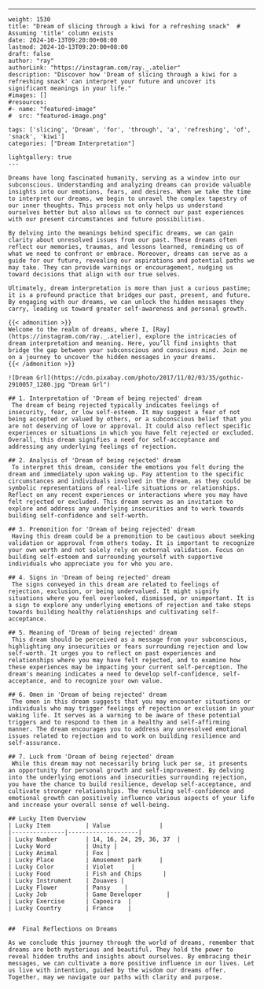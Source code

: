 ---
    weight: 1530
    title: "Dream of slicing through a kiwi for a refreshing snack"  # Assuming 'title' column exists
    date: 2024-10-13T09:20:00+08:00
    lastmod: 2024-10-13T09:20:00+08:00
    draft: false
    author: "ray"
    authorLink: "https://instagram.com/ray._.atelier"
    description: "Discover how 'Dream of slicing through a kiwi for a refreshing snack' can interpret your future and uncover its significant meanings in your life."
    #images: []
    #resources:
    #- name: "featured-image"
    #  src: "featured-image.png"
    
    tags: ['slicing', 'Dream', 'for', 'through', 'a', 'refreshing', 'of', 'snack', 'kiwi']
    categories: ["Dream Interpretation"]
    
    lightgallery: true
    ---
    
    Dreams have long fascinated humanity, serving as a window into our subconscious. Understanding and analyzing dreams can provide valuable insights into our emotions, fears, and desires. When we take the time to interpret our dreams, we begin to unravel the complex tapestry of our inner thoughts. This process not only helps us understand ourselves better but also allows us to connect our past experiences with our present circumstances and future possibilities.
    
    By delving into the meanings behind specific dreams, we can gain clarity about unresolved issues from our past. These dreams often reflect our memories, traumas, and lessons learned, reminding us of what we need to confront or embrace. Moreover, dreams can serve as a guide for our future, revealing our aspirations and potential paths we may take. They can provide warnings or encouragement, nudging us toward decisions that align with our true selves.
    
    Ultimately, dream interpretation is more than just a curious pastime; it is a profound practice that bridges our past, present, and future. By engaging with our dreams, we can unlock the hidden messages they carry, leading us toward greater self-awareness and personal growth.
    
    {{< admonition >}}
    Welcome to the realm of dreams, where I, [Ray](https://instagram.com/ray._.atelier), explore the intricacies of dream interpretation and meaning. Here, you’ll find insights that bridge the gap between your subconscious and conscious mind. Join me on a journey to uncover the hidden messages in your dreams.
    {{< /admonition >}}
    
    ![Dream Grl](https://cdn.pixabay.com/photo/2017/11/02/03/35/gothic-2910057_1280.jpg "Dream Grl")
    
    ## 1. Interpretation of 'Dream of being rejected' dream
     The dream of being rejected typically indicates feelings of insecurity, fear, or low self-esteem. It may suggest a fear of not being accepted or valued by others, or a subconscious belief that you are not deserving of love or approval. It could also reflect specific experiences or situations in which you have felt rejected or excluded. Overall, this dream signifies a need for self-acceptance and addressing any underlying feelings of rejection.
    
    ## 2. Analysis of 'Dream of being rejected' dream
     To interpret this dream, consider the emotions you felt during the dream and immediately upon waking up. Pay attention to the specific circumstances and individuals involved in the dream, as they could be symbolic representations of real-life situations or relationships. Reflect on any recent experiences or interactions where you may have felt rejected or excluded. This dream serves as an invitation to explore and address any underlying insecurities and to work towards building self-confidence and self-worth.
    
    ## 3. Premonition for 'Dream of being rejected' dream
     Having this dream could be a premonition to be cautious about seeking validation or approval from others today. It is important to recognize your own worth and not solely rely on external validation. Focus on building self-esteem and surrounding yourself with supportive individuals who appreciate you for who you are.
    
    ## 4. Signs in 'Dream of being rejected' dream
     The signs conveyed in this dream are related to feelings of rejection, exclusion, or being undervalued. It might signify situations where you feel overlooked, dismissed, or unimportant. It is a sign to explore any underlying emotions of rejection and take steps towards building healthy relationships and cultivating self-acceptance.
    
    ## 5. Meaning of 'Dream of being rejected' dream
     This dream should be perceived as a message from your subconscious, highlighting any insecurities or fears surrounding rejection and low self-worth. It urges you to reflect on past experiences and relationships where you may have felt rejected, and to examine how these experiences may be impacting your current self-perception. The dream's meaning indicates a need to develop self-confidence, self-acceptance, and to recognize your own value.
    
    ## 6. Omen in 'Dream of being rejected' dream
     The omen in this dream suggests that you may encounter situations or individuals who may trigger feelings of rejection or exclusion in your waking life. It serves as a warning to be aware of these potential triggers and to respond to them in a healthy and self-affirming manner. The dream encourages you to address any unresolved emotional issues related to rejection and to work on building resilience and self-assurance.
    
    ## 7. Luck from 'Dream of being rejected' dream
     While this dream may not necessarily bring luck per se, it presents an opportunity for personal growth and self-improvement. By delving into the underlying emotions and insecurities surrounding rejection, you have the chance to build resilience, develop self-acceptance, and cultivate stronger relationships. The resulting self-confidence and emotional growth can positively influence various aspects of your life and increase your overall sense of well-being.
    
    ## Lucky Item Overview
    | Lucky Item          | Value              |
    |---------------|--------------------|
    | Lucky Number        | 14, 16, 24, 29, 36, 37  |
    | Lucky Word          | Unity |
    | Lucky Animal        | Fox |
    | Lucky Place         | Amusement park     |
    | Lucky Color         | Violet     |
    | Lucky Food          | Fish and Chips      |
    | Lucky Instrument    | Zouaves |
    | Lucky Flower        | Pansy    |
    | Lucky Job           | Game Developer       |
    | Lucky Exercise      | Capoeira  |
    | Lucky Country       | France    |
    
    
    ##  Final Reflections on Dreams
    
    As we conclude this journey through the world of dreams, remember that dreams are both mysterious and beautiful. They hold the power to reveal hidden truths and insights about ourselves. By embracing their messages, we can cultivate a more positive influence in our lives. Let us live with intention, guided by the wisdom our dreams offer. Together, may we navigate our paths with clarity and purpose.
    